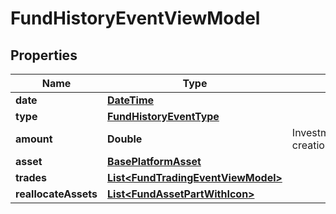 # FundHistoryEventViewModel

## Properties
Name | Type | Description | Notes
------------ | ------------- | ------------- | -------------
**date** | [**DateTime**](DateTime.md) |  |  [optional]
**type** | [**FundHistoryEventType**](FundHistoryEventType.md) |  |  [optional]
**amount** | **Double** | Investment/withdrawal/fund creation |  [optional]
**asset** | [**BasePlatformAsset**](BasePlatformAsset.md) |  |  [optional]
**trades** | [**List&lt;FundTradingEventViewModel&gt;**](FundTradingEventViewModel.md) |  |  [optional]
**reallocateAssets** | [**List&lt;FundAssetPartWithIcon&gt;**](FundAssetPartWithIcon.md) |  |  [optional]
